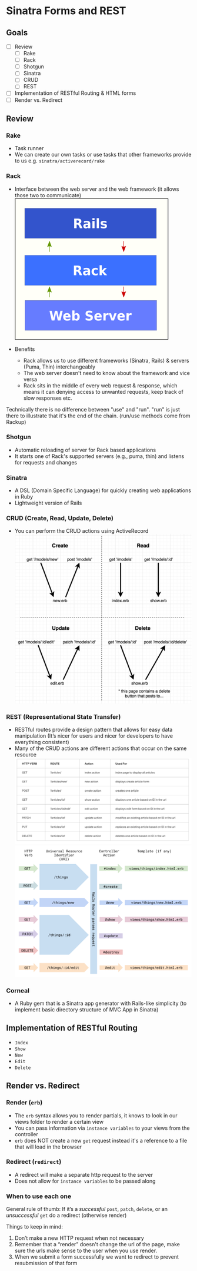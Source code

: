 # Sinatra Forms and REST

## Goals

- [ ] Review
  - [ ] Rake
  - [ ] Rack
  - [ ] Shotgun
  - [ ] Sinatra
  - [ ] CRUD
  - [ ] REST
- [ ] Implementation of RESTful Routing & HTML forms
- [ ] Render vs. Redirect

## Review

### Rake

- Task runner
- We can create our own tasks or use tasks that other frameworks provide to us e.g. `sinatra/activerecord/rake`

### Rack

- Interface between the web server and the web framework (it allows those two to communicate)
  ![rest1](./images/rack.png)

- Benefits

  - Rack allows us to use different frameworks (Sinatra, Rails) & servers (Puma, Thin) interchangeably
  - The web server doesn't need to know about the framework and vice versa
  - Rack sits in the middle of every web request & response, which means it can denying access to unwanted requests, keep track of slow responses etc.

Technically there is no difference between "use" and "run". "run" is just there to illustrate that it's the end of the chain. (run/use methods come from Rackup)

### Shotgun

- Automatic reloading of server for Rack based applications
- It starts one of Rack's supported servers (e.g., puma, thin) and listens for requests and changes

### Sinatra

- A DSL (Domain Specific Language) for quickly creating web applications in Ruby
- Lightweight version of Rails

### CRUD (Create, Read, Update, Delete)

- You can perform the CRUD actions using ActiveRecord
  ![rest1](./images/crud.png)

### REST (Representational State Transfer)

- RESTful routes provide a design pattern that allows for easy data manipulation (It’s nicer for users and nicer for developers to have everything consistent)
- Many of the CRUD actions are different actions that occur on the same resource
  ![rest1](./images/rest1.png)
  ![rest2](./images/rest2.png)

### Corneal

- A Ruby gem that is a Sinatra app generator with Rails-like simplicity (to implement basic directory structure of MVC App in Sinatra)

## Implementation of RESTful Routing

- `Index`
- `Show`
- `New`
- `Edit`
- `Delete`

## Render vs. Redirect

### Render (`erb`)

- The `erb` syntax allows you to render partials, it knows to look in our views folder to render a certain view
- You can pass information via `instance variables` to your views from the controller
- `erb` does NOT create a new `get` request instead it's a reference to a file that will load in the browser

### Redirect (`redirect`)

- A redirect will make a separate http request to the server
- Does not allow for `instance variables` to be passed along

### When to use each one

General rule of thumb: If it’s a _successful_ `post`, `patch`, `delete`, or an _unsuccessful_ `get` do a redirect (otherwise render)

Things to keep in mind:

1. Don’t make a new HTTP request when not necessary
2. Remember that a “render” doesn't change the url of the page, make sure the urls make sense to the user when you use render.
3. When we submit a form successfully we want to redirect to prevent resubmission of that form
